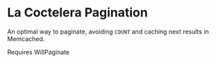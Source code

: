 # La Coctelera Pagination

An optimal way to paginate, avoiding `COUNT` and caching next results in Memcached.

Requires WillPaginate